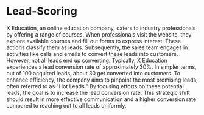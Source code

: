 # Lead-Scoring
X Education, an online education company, caters to industry professionals by offering a range of courses. When professionals visit the website, they explore available courses and fill out forms to express interest. These actions classify them as leads.
Subsequently, the sales team engages in activities like calls and emails to convert these leads into customers. However, not all leads end up converting.
Typically, X Education experiences a lead conversion rate of approximately 30%. In simpler terms, out of 100 acquired leads, about 30 get converted into customers.
To enhance efficiency, the company aims to pinpoint the most promising leads, often referred to as "Hot Leads." By focusing efforts on these potential leads, the goal is to increase the lead conversion rate. This strategic shift should result in more effective communication and a higher conversion rate compared to reaching out to all leads uniformly.
